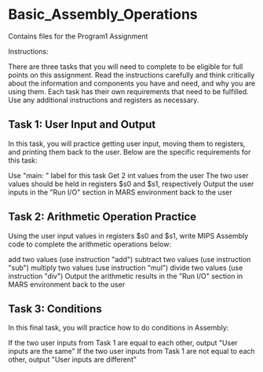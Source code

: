 # Basic_Assembly_Operations
Contains files for the Program1 Assignment

Instructions:

There are three tasks that you will need to complete to be eligible for full points on this assignment. Read the instructions carefully and think critically about the information and components you have and need, and why you are using them. Each task has their own requirements that need to be fulfilled. Use any additional instructions and registers as necessary. 

## Task 1: User Input and Output

In this task, you will practice getting user input, moving them to registers, and printing them back to the user. Below are the specific requirements for this task:

Use "main: " label for this task
Get 2 int values from the user
The two user values should be held in registers $s0 and $s1, respectively
Output the user inputs in the "Run I/O" section in MARS environment back to the user

## Task 2: Arithmetic Operation Practice

Using the user input values in registers $s0 and $s1, write MIPS Assembly code to complete the arithmetic operations below:

add two values (use instruction "add")
subtract two values (use instruction "sub")
multiply two values (use instruction "mul")
divide two values (use instruction "div")
Output the arithmetic results in the "Run I/O" section in MARS environment back to the user

## Task 3: Conditions

In this final task, you will practice how to do conditions in Assembly:

If the two user inputs from Task 1 are equal to each other, output "User inputs are the same"
If the two user inputs from Task 1 are not equal to each other, output "User inputs are different"
